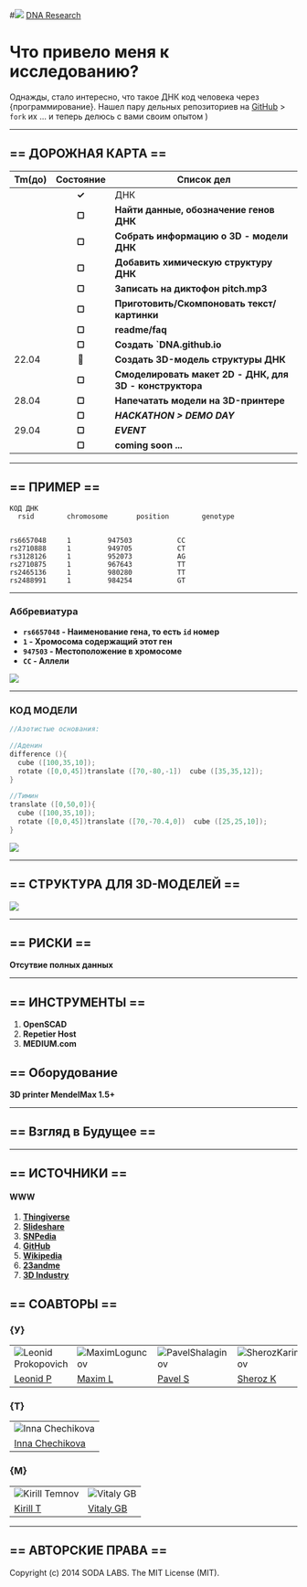 #![](https://avatars3.githubusercontent.com/u/4658189?s=30) [ DNA Research](https://github.com/soda-io/DNA/)


# Что привело меня к исследованию? 

Однажды, стало интересно, что такое ДНК код человека через {программирование}. 
Нашел пару дельных репозиториев на [GitHub](https://github.com) > `fork` их ... и теперь делюсь с вами своим опытом )

***

## == ДОРОЖНАЯ КАРТА ==

|Tm(до)         | Состояние    |  Список дел                        |
|:--------------|:------------:|------------------------------------|
|               |  **✓**       | ДНК                    |
|               |  **▢**      |**Найти данные, обозначение генов ДНК**|
|               |  **▢**      |**Собрать информацию о 3D - модели ДНК**|
|               |  **▢**      |**Добавить химическую структуру ДНК**|
|               |  **▢**      |**Записать на диктофон pitch.mp3**|
|               |  **▢**      |**Приготовить/Скомпоновать текст/картинки**|
|               |  **▢**      |**readme/faq**
|               |  **▢**      |**Создать `DNA.github.io**|
|      22.04    |  **🚩**      |**Создать 3D-модель структуры ДНК**    | 
|               |  **▢**      |**Смоделировать макет 2D - ДНК, для 3D - конструктора**|
|      28.04    |  **▢**      |**Напечатать модели на 3D-принтере**   |
|	        |  **▢**      |***HACKATHON > DEMO DAY***|
|      29.04    |  **▢**      |***EVENT***|
|               |  **▢**      |**coming soon ...**|

***

## == ПРИМЕР ==

```
КОД ДНК
  rsid	      chromosome       position        genotype


rs6657048	  1	        947503	         CC
rs2710888	  1	        949705	         CT
rs3128126	  1	        952073	         AG
rs2710875	  1	        967643	         TT
rs2465136	  1	        980280	         TT
rs2488991	  1	        984254	         GT
```

***

### Аббревиатура 
* **`rs6657048` - Наименование гена, то есть `id` номер**
* **`1` - Хромосома содержащий этот ген**
* **`947503` -  Местоположение в хромосоме**
* **`CC` - Аллели**

![](https://github.com/soda-io/DNA/blob/master/Img/3D/manu.jpg?raw=true)

***

### КОД МОДЕЛИ 

```c
//Азотистые основания:

//Аденин
difference (){
  cube ([100,35,10]);
  rotate ([0,0,45])translate ([70,-80,-1])  cube ([35,35,12]);
}

//Тимин
translate ([0,50,0]){
  cube ([100,35,10]);
  rotate ([0,0,45])translate ([70,-70.4,0])  cube ([25,25,10]);
}


```
![](https://github.com/soda-io/DNA.research/blob/master/Img/3D/AdeninAndTimin.png?raw=true)

***

## == CТРУКТУРА ДЛЯ 3D-МОДЕЛЕЙ ==

![](https://github.com/soda-io/DNA.research/blob/master/Img/docs/DNA_3Dmodel_Structure.jpg?raw=true)


***

## == РИСКИ ==

**Отсутвие полных данных**
 
***

## == ИНСТРУМЕНТЫ ==
 1. **OpenSCAD**
 2. **Repetier Host**
 3. **MEDIUM.com**

## == Оборудование
**3D printer MendelMax 1.5+**

***

## == Взгляд в Будущее ==

***

## == ИСТОЧНИКИ ==
 
####  WWW
 
 1. **[Thingiverse](http://www.thingiverse.com/thing:298475/#files)**
 1. **[Slideshare](http://www.slideshare.net/sheriakosh/ss-33235731)**
 1. **[SNPedia](www.snpedia.com)**
 1. **[GitHub](https://github.com)**
 1. **[Wikipedia](http://ru.wikipedia.org/wiki/%D0%94%D0%B5%D0%B7%D0%BE%D0%BA%D1%81%D0%B8%D1%80%D0%B8%D0%B1%D0%BE%D0%BD%D1%83%D0%BA%D0%BB%D0%B5%D0%B8%D0%BD%D0%BE%D0%B2%D0%B0%D1%8F_%D0%BA%D0%B8%D1%81%D0%BB%D0%BE%D1%82%D0%B0)**
 1. **[23andme](www.23andme.com)**
 1. **[3D Industry](http://www.3dindustry.ru/article/571/)**


## == СОАВТОРЫ ==


### {У}

|    |    |    |    |
|----|----|----|----|
|![Leonid Prokopovich](https://avatars2.githubusercontent.com/u/6639503?s=74)|![MaximLoguncov](https://avatars2.githubusercontent.com/u/3838734?s=74)|![PavelShalaginov](https://avatars0.githubusercontent.com/u/3833771?s=74)|![SherozKarimov](https://avatars0.githubusercontent.com/u/4226210?s=74)  
| [Leonid P](https://github.com/leonidprokopovich) | [Maxim L](https://github.com/MaximLoguncov) | [Pavel S](https://github.com/PavelShalaginov)|  [Sheroz K](https://github.com/SherozKarimov)  


### {Т}

|    |  
|----|
|![Inna Chechikova](https://pbs.twimg.com/profile_images/2351222123/4hkg9tbwsz8zzztcrqkf_bigger.jpeg)|
|[Inna Chechikova](https://twitter.com/Unsa2003)|

### {M}  

|    |    | 
|----|----|
|![Kirill Temnov](https://avatars1.githubusercontent.com/u/147170?s=74) | ![Vitaly GB](https://avatars0.githubusercontent.com/u/842476?s=74) |
|[Kirill T](https://github.com/KirillTemnov) |[Vitaly GB](https://github.com/VitalyGB)

***

## == АВТОРСКИЕ ПРАВА ==

Copyright (c) 2014 SODA LABS. The MIT License (MIT).
